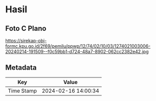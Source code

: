# Hasil

## Foto C Plano

https://sirekap-obj-formc.kpu.go.id/2f69/pemilu/ppwp/12/74/02/10/03/1274021003006-20240214-191509--f0c59bb1-d724-48a7-8902-062cc2382e42.jpg


## Metadata

| Key        | Value               |
| ---------- | ------------------- |
| Time Stamp | 2024-02-16 14:00:34 |



